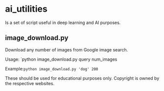 # ai_utilities

Is a set of script useful in deep learning and AI purposes.

## image_download.py
Download any number of images from Google image search.

Usage:  `python image_download.py query num_images

Example:`python image_download.py 'dog' 200`




These should be used for educational purposes only. Copyright is owned by the respective websites.
